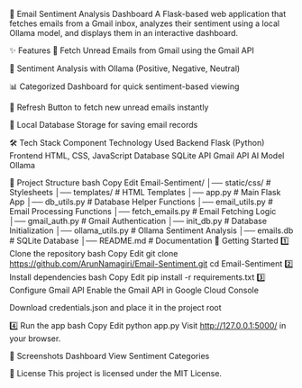 📧 Email Sentiment Analysis Dashboard
A Flask-based web application that fetches emails from a Gmail inbox, analyzes their sentiment using a local Ollama model, and displays them in an interactive dashboard.

✨ Features
📩 Fetch Unread Emails from Gmail using the Gmail API

🧠 Sentiment Analysis with Ollama (Positive, Negative, Neutral)

📊 Categorized Dashboard for quick sentiment-based viewing

🔄 Refresh Button to fetch new unread emails instantly

💾 Local Database Storage for saving email records

🛠️ Tech Stack
Component	Technology Used
Backend	Flask (Python)
Frontend	HTML, CSS, JavaScript
Database	SQLite
API	Gmail API
AI Model	Ollama

📂 Project Structure
bash
Copy
Edit
Email-Sentiment/
│── static/css/           # Stylesheets
│── templates/            # HTML Templates
│── app.py                 # Main Flask App
│── db_utils.py            # Database Helper Functions
│── email_utils.py         # Email Processing Functions
│── fetch_emails.py        # Email Fetching Logic
│── gmail_auth.py          # Gmail Authentication
│── init_db.py             # Database Initialization
│── ollama_utils.py        # Ollama Sentiment Analysis
│── emails.db              # SQLite Database
│── README.md              # Documentation
🚀 Getting Started
1️⃣ Clone the repository
bash
Copy
Edit
git clone https://github.com/ArunNamagiri/Email-Sentiment.git
cd Email-Sentiment
2️⃣ Install dependencies
bash
Copy
Edit
pip install -r requirements.txt
3️⃣ Configure Gmail API
Enable the Gmail API in Google Cloud Console

Download credentials.json and place it in the project root

4️⃣ Run the app
bash
Copy
Edit
python app.py
Visit http://127.0.0.1:5000/ in your browser.

📸 Screenshots
Dashboard View	Sentiment Categories

📜 License
This project is licensed under the MIT License.

